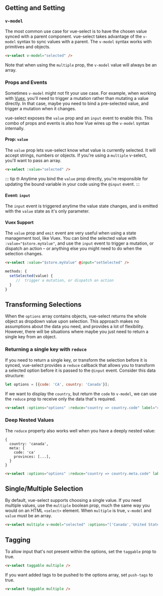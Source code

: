 ## Getting and Setting

### `v-model`

The most common use case for vue-select is to have the chosen value synced with a parent component. vue-select 
takes advantage of the `v-model` syntax to sync values with a parent. The `v-model` syntax works with
primitives and objects. 

```html
<v-select v-model="selected" />
```

Note that when using the `multiple` prop, the `v-model` value will always be an array.

### Props and Events

Sometimes `v-model` might not fit your use case. For example, when working with [Vuex](https://vuex.vuejs.org),
you'll need to trigger a mutation rather than mutating a value directly. In that case, maybe you need
to bind a pre-selected value, and trigger a mutation when it changes. 

vue-select exposes the `value` prop and an `input` event to enable this. This combo of props and 
events is also how Vue wires up the `v-model` syntax internally.

#### Prop: `value`

The `value` prop lets vue-select know what value is currently selected. It will accept strings, 
numbers or objects. If you're using a `multiple` v-select, you'll want to pass an array. 

```html
<v-select :value="selected" />
```

::: tip 🤓
Anytime you bind the `value` prop directly, you're responsible for updating the bound variable
in your code using the `@input` event.
:::

#### Event: `input`

The `input` event is triggered anytime the value state changes, and is emitted with the `value`
state as it's only parameter.

#### Vuex Support

The `value` prop and `emit` event are very useful when using a state management tool, like Vuex. 
You can bind the selected value with `:value="$store.myValue"`, and use the `input` event to
trigger a mutation, or dispatch an action – or anything else you might need to do when the selection
changes.

```html
<v-select :value="$store.myValue" @input="setSelected" />
```

```js
methods: {
  setSelected(value) {
     //  trigger a mutation, or dispatch an action  
  }
}
```
## Transforming Selections

When the `options` array contains objects, vue-select returns the whole object as dropdown value 
upon selection. This approach makes no assumptions about the data you need, and provides a lot of
flexibility. However, there will be situations where maybe you just need to return a single key
from an object.

### Returning a single key with `reduce`  

If you need to return a single key, or transform the selection before it is synced, vue-select 
provides a `reduce` callback that allows you to transform a selected option before it is passed to 
the `@input` event. Consider this data structure:
 
 ```js
 let options = [{code: 'CA', country: 'Canada'}];
 ```
 
If we want to display the `country`, but return the `code` to `v-model`, we can use the `reduce` 
prop to receive only the data that's required.
 
 ```html
 <v-select :options="options" :reduce="country => country.code" label="country" />
 ```

### Deep Nested Values
 
The `reduce` property also works well when you have a deeply nested value:
 
 ```
 {
   country: 'canada',
   meta: {
     code: 'ca'
     provinces: [...],
   }
 }
 ```
 
 ```html
 <v-select :options="options" :reduce="country => country.meta.code" label="country" />
 ```
 
 <reducer-nested-value />

## Single/Multiple Selection

By default, vue-select supports choosing a single value. If you need multiple values, use the 
`multiple` boolean prop, much the same way you would on an HTML `<select>` element. When `multiple` 
is true, `v-model` and `value` must be an array.
 

```html
<v-select multiple v-model="selected" :options="['Canada','United States']" />
```
<v-select multiple :options="['Canada','United States']" />

## Tagging

To allow input that's not present within the options, set the `taggable` prop to true.

```html
<v-select taggable multiple />
```

<v-select taggable multiple />

If you want added tags to be pushed to the options array, set `push-tags` to true.

```html
<v-select taggable multiple />
```

<v-select taggable multiple push-tags />

